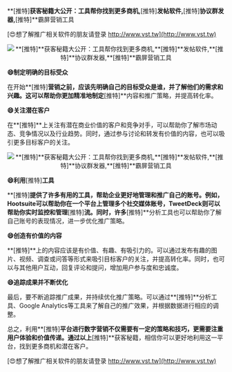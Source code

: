 **[推特]**获客秘籍大公开：工具帮你找到更多商机,**[推特]**发帖软件,**[推特]**协议群发器,**[推特]**霸屏营销工具

[😍想了解推广相关软件的朋友请登录 http://www.vst.tw](http://www.vst.tw)

 <center><img src="https://vst.tw/MP4/tuiguang/png/5.png" alt="**[推特]**获客秘籍大公开：工具帮你找到更多商机,**[推特]**发帖软件,**[推特]**协议群发器,**[推特]**霸屏营销工具"></center>

**😄制定明确的目标受众**

在开始**[推特]**营销之前，应该先明确自己的目标受众是谁，并了解他们的需求和兴趣。这可以帮助你更加精准地制定**[推特]**内容和推广策略，并提高转化率。

**😄关注潜在客户**

在**[推特]**上关注有潜在商业价值的客户和竞争对手，可以帮助你了解市场动态、竞争情况以及行业趋势。同时，通过参与讨论和转发有价值的内容，也可以吸引更多目标客户的关注。

 <center><img src="https://vst.tw/MP4/tuiguang/png/8.png" alt="**[推特]**获客秘籍大公开：工具帮你找到更多商机,**[推特]**发帖软件,**[推特]**协议群发器,**[推特]**霸屏营销工具"></center>

**😄利用**[推特]**工具**

**[推特]**提供了许多有用的工具，帮助企业更好地管理和推广自己的账号。例如，Hootsuite可以帮助你在一个平台上管理多个社交媒体账号，TweetDeck则可以帮助你实时监控和管理**[推特]**流。同时，许多**[推特]**分析工具也可以帮助你了解自己账号的表现情况，进一步优化推广策略。

**😄创造有价值的内容**

**[推特]**上的内容应该是有价值、有趣、有吸引力的。可以通过发布有趣的图片、视频、调查或问答等形式来吸引目标客户的关注，并提高转化率。同时，也可以与其他用户互动，回复评论和提问，增加用户参与度和忠诚度。

**😄追踪成果并不断优化**

最后，要不断追踪推广成果，并持续优化推广策略。可以通过**[推特]**分析工具、Google Analytics等工具来了解自己的推广效果，并根据数据进行相应的调整。

总之，利用**[推特]**平台进行数字营销不仅需要有一定的策略和技巧，更需要注重用户体验和价值传递。通过以上**[推特]**获客秘籍，相信你可以更好地利用这一平台，找到更多商机和潜在客户。

[😍想了解推广相关软件的朋友请登录 http://www.vst.tw](http://www.vst.tw)



